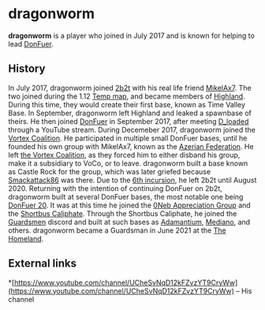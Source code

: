 # dragonworm

**dragonworm** is a player who joined in July 2017 and is known for helping to lead [DonFuer](https://2b2t.miraheze.org/wiki/DonFuer).

## History
In July 2017, dragonworm joined [2b2t](https://2b2t.miraheze.org/wiki/2b2t) with his real life friend [MikelAx7](https://2b2t.miraheze.org/wiki/Mikelax7). The two joined during the 1.12 [Temp map](https://2b2t.miraheze.org/wiki/Temp_maps), and became members of [Highland](https://2b2t.miraheze.org/wiki/Highland). During this time, they would create their first base, known as Time Valley Base. In September, dragonworm left Highland and leaked a spawnbase of theirs. He then joined [DonFuer](https://2b2t.miraheze.org/wiki/DonFuer) in September 2017, after meeting [D_loaded](https://2b2t.miraheze.org/wiki/D_loaded) through a YouTube stream. During Decemeber 2017, dragonworm joined the [Vortex Coalition](https://2b2t.miraheze.org/wiki/Vortex_Coalition). He participated in multiple small DonFuer bases, until he founded his own group with MikelAx7, known as the [Azerian Federation](https://2b2t.miraheze.org/wiki/Azerian_Federation). He left [the Vortex Coalition](https://2b2t.miraheze.org/wiki/The_Vortex_Coalition), as they forced him to either disband his group, make it a subsidiary to VoCo, or to leave. dragonworm built a base known as Castle Rock for the group, which was later griefed because [Smackattack86](https://2b2t.miraheze.org/wiki/Smackattack86) was there. Due to the [6th incursion](https://2b2t.miraheze.org/wiki/6th_incursion), he left 2b2t until August 2020.
Returning with the intention of continuing DonFuer on 2b2t, dragonworm built at several DonFuer bases, the most notable one being [DonFuer 20](https://2b2t.miraheze.org/wiki/DonFuer_20). It was at this time he joined the [0Neb Appreciation Group](https://2b2t.miraheze.org/wiki/0Neb_Appreciation_Group) and the [Shortbus Caliphate](https://2b2t.miraheze.org/wiki/Shortbus_Caliphate). Through the Shortbus Caliphate, he joined the [Guardsmen](https://2b2t.miraheze.org/wiki/Guardsmen) discord and built at such bases as [Adamantium](https://2b2t.miraheze.org/wiki/Adamantium), [Mediano](https://2b2t.miraheze.org/wiki/Mediano), and others. dragonworm became a Guardsman in June 2021 at the [The Homeland](https://2b2t.miraheze.org/wiki/Guardsmen#_The_Homeland).

## External links
*[https://www.youtube.com/channel/UCheSvNqD12kFZvzYT9CryWw](https://www.youtube.com/channel/UCheSvNqD12kFZvzYT9CryWw) – His channel